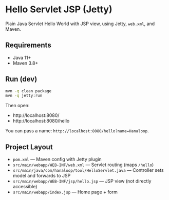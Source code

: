 # Hello Servlet JSP (Jetty)

Plain Java Servlet Hello World with JSP view, using Jetty, `web.xml`, and Maven.

## Requirements

- Java 11+
- Maven 3.8+

## Run (dev)

```bash
mvn -q clean package
mvn -q jetty:run
```

Then open:

- http://localhost:8080/
- http://localhost:8080/hello

You can pass a name: `http://localhost:8080/hello?name=Hanaloop`.

## Project Layout

- `pom.xml` — Maven config with Jetty plugin
- `src/main/webapp/WEB-INF/web.xml` — Servlet routing (maps `/hello`)
- `src/main/java/com/hanaloop/tool/HelloServlet.java` — Controller sets model and forwards to JSP
- `src/main/webapp/WEB-INF/jsp/hello.jsp` — JSP view (not directly accessible)
- `src/main/webapp/index.jsp` — Home page + form

